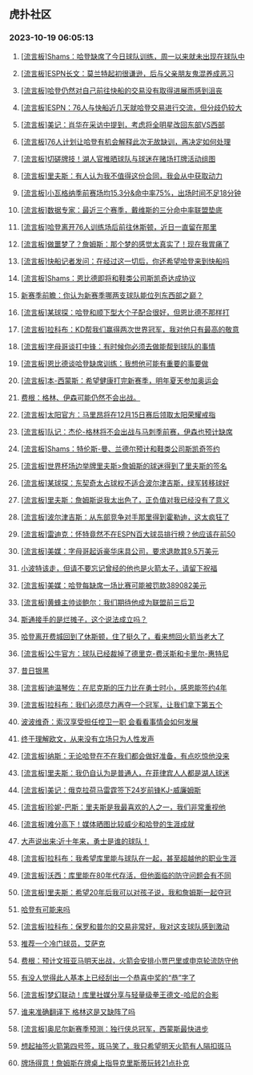 ## 虎扑社区 
### 2023-10-19 06:05:13

1. [[流言板]Shams：哈登缺席了今日球队训练，周一以来就未出现在球队中](https://bbs.hupu.com/62532104.html)

2. [[流言板]ESPN长文：莫兰特起初很谦逊，后与父亲朋友鬼混养成恶习](https://bbs.hupu.com/62532634.html)

3. [[流言板]哈登仍然对自己前往快船的交易没有取得进展而感到沮丧](https://bbs.hupu.com/62532373.html)

4. [[流言板]ESPN：76人与快船近几天就哈登交易进行交流，但分歧仍较大](https://bbs.hupu.com/62532474.html)

5. [[流言板]美记：肖华在采访中提到，考虑将全明星改回东部VS西部](https://bbs.hupu.com/62532034.html)

6. [[流言板]76人计划让哈登有机会解释此次无故缺训，再决定如何处理](https://bbs.hupu.com/62532440.html)

7. [[流言板]切磋牌技！湖人官推晒球队与球迷在赌场打牌活动组图](https://bbs.hupu.com/62531991.html)

8. [[流言板]里夫斯：有人认为我不值得这份合同，我会从中获取动力](https://bbs.hupu.com/62531121.html)

9. [[流言板]小瓦格纳季前赛场均15.3分&命中率75%，出场时间不足18分钟](https://bbs.hupu.com/62531649.html)

10. [[流言板]数据专家：最近三个赛季，戴维斯的三分命中率联盟垫底](https://bbs.hupu.com/62530937.html)

11. [[流言板]哈登离开76人训练场后前往休斯顿，近日一直留在那里](https://bbs.hupu.com/62532415.html)

12. [[流言板]做噩梦了？詹姆斯：那个梦的感觉太真实了！现在我胃痛了](https://bbs.hupu.com/62530405.html)

13. [[流言板]快船记者发问：在经过这一切后，你还希望哈登来到快船吗](https://bbs.hupu.com/62532950.html)

14. [[流言板]Shams：恩比德即将和鞋类公司斯凯奇达成协议](https://bbs.hupu.com/62533281.html)

15. [新赛季前瞻：你认为新赛季哪两支球队能位列东西部之巅？](https://bbs.hupu.com/62528681.html)

16. [[流言板]某球探：哈登和顺下型大个子配合很好，但恩比德不那样打](https://bbs.hupu.com/62528689.html)

17. [[流言板]拉科布：KD帮我们赢得两次世界冠军，我对他只有最高的敬意](https://bbs.hupu.com/62533080.html)

18. [[流言板]字母哥谈打中锋：有时候你必须去做能帮到球队的事情](https://bbs.hupu.com/62531769.html)

19. [[流言板]恩比德谈哈登缺席训练：我想他可能有重要的事要做](https://bbs.hupu.com/62533208.html)

20. [[流言板]本-西蒙斯：希望健康打完新赛季，明年夏天参加奥运会](https://bbs.hupu.com/62531292.html)

21. [费根：格林、伊森可能仍然不会出战。](https://bbs.hupu.com/62532798.html)

22. [[流言板]太阳官方：马里昂将在12月15日赛后领取太阳荣耀戒指](https://bbs.hupu.com/62533313.html)

23. [[流言板]队记：杰伦-格林将不会出战与马刺季前赛，伊森也预计缺席](https://bbs.hupu.com/62532918.html)

24. [[流言板]Shams：特伦斯-曼、兰德尔预计和鞋类公司斯凯奇签约](https://bbs.hupu.com/62533297.html)

25. [[流言板]世界杯场边举牌里夫斯>詹姆斯的球迷得到了里夫斯的签名](https://bbs.hupu.com/62530246.html)

26. [[流言板]某球探：东契奇太占球权不适合波尔津吉斯，绿军转移球好](https://bbs.hupu.com/62528938.html)

27. [[流言板]里夫斯：詹姆斯说我太出色了，正负值对我已经没有了意义](https://bbs.hupu.com/62530022.html)

28. [[流言板]波尔津吉斯：从东部竞争对手那里得到霍勒迪，这太疯狂了](https://bbs.hupu.com/62531441.html)

29. [[流言板]雷迪克：怀特竟然不在ESPN百大球员排行榜？他应该在前50](https://bbs.hupu.com/62531130.html)

30. [[流言板]美媒：字母哥起诉豪华床具公司，要求退款其9.5万美元](https://bbs.hupu.com/62532903.html)

31. [小波特该走，但请不要忘记曾经的他也是火箭太子，请留下祝福](https://bbs.hupu.com/62532556.html)

32. [[流言板]美媒：哈登每缺席一场比赛可能被罚款389082美元](https://bbs.hupu.com/62533455.html)

33. [[流言板]黄蜂主帅谈鲍尔：我们期待他成为联盟前三后卫](https://bbs.hupu.com/62533399.html)

34. [斯通接手的是烂摊子，这个说法成立吗？](https://bbs.hupu.com/62530818.html)

35. [哈登离开费城回到了休斯顿，住了挺久了，看来想回火箭当老大了](https://bbs.hupu.com/62532537.html)

36. [[流言板]公牛官方：球队已经裁掉了德里克-费沃斯和卡里尔-惠特尼](https://bbs.hupu.com/62532339.html)

37. [昔日银黑](https://bbs.hupu.com/62529197.html)

38. [[流言板]迪温琴佐：在尼克斯的压力比在勇士时小，感恩能签约4年](https://bbs.hupu.com/62531537.html)

39. [[流言板]拉科布：我们必须尽力再夺一个冠军，让我们拿下第五个](https://bbs.hupu.com/62533054.html)

40. [波波维奇：索汉享受担任控卫一职 会看看事情会如何发展](https://bbs.hupu.com/62533254.html)

41. [终于理解欧文，从来没有立场只为人性发声](https://bbs.hupu.com/62533290.html)

42. [[流言板]纳斯：无论哈登在不在我们都会做好准备，有点吃惊他没来](https://bbs.hupu.com/62533192.html)

43. [[流言板]里夫斯：我仍自认为是普通人，在菲律宾人人都是湖人球迷](https://bbs.hupu.com/62530522.html)

44. [[流言板]美记：俄克拉荷马雷霆签下24岁前锋KJ-威廉姆斯](https://bbs.hupu.com/62532857.html)

45. [[流言板]珍妮-巴斯：里夫斯是我最喜欢的人之一，我们非常重视他](https://bbs.hupu.com/62530668.html)

46. [[流言板]难分高下！媒体晒图比较威少和哈登的生涯成就](https://bbs.hupu.com/62527790.html)

47. [大声说出来:近十年来，勇士是谁的球队！](https://bbs.hupu.com/62533217.html)

48. [[流言板]拉科布：我希望库里能与球队在一起，甚至超越他的职业生涯](https://bbs.hupu.com/62533108.html)

49. [[流言板]沃西：库里能在80年代存活，但他面临的防守问题会有不同](https://bbs.hupu.com/62527433.html)

50. [[流言板]里夫斯：希望20年后我可以对孩子说，我和詹姆斯一起夺冠](https://bbs.hupu.com/62526348.html)

51. [哈登有可能来吗](https://bbs.hupu.com/62532501.html)

52. [[流言板]拉科布：保罗和普尔的交易非常好，我对这支球队感到激动](https://bbs.hupu.com/62533164.html)

53. [推荐一个冷门球员，艾萨克](https://bbs.hupu.com/62532285.html)

54. [费根：预计文班亚马明天出战，火箭会安排小贾巴里或申京轮流防守他](https://bbs.hupu.com/62531331.html)

55. [有没人觉得此人基本上已经刮出一个恭喜中奖的“恭”字了](https://bbs.hupu.com/62532213.html)

56. [[流言板]梦幻联动！库里社媒分享与轻量级拳王德文-哈尼的合影](https://bbs.hupu.com/62531885.html)

57. [谁来准确翻译下  格林这是又缺阵了吗](https://bbs.hupu.com/62532901.html)

58. [[流言板]奥尼尔新赛季预测：独行侠总冠军，西蒙斯最快进步](https://bbs.hupu.com/62525579.html)

59. [想起抽签火箭第四号签，斑马笑了，我只希望明天火箭有人隔扣斑马](https://bbs.hupu.com/62532834.html)

60. [牌场得意！詹姆斯在牌桌上指导克里斯蒂玩转21点扑克](https://bbs.hupu.com/62529889.html)

